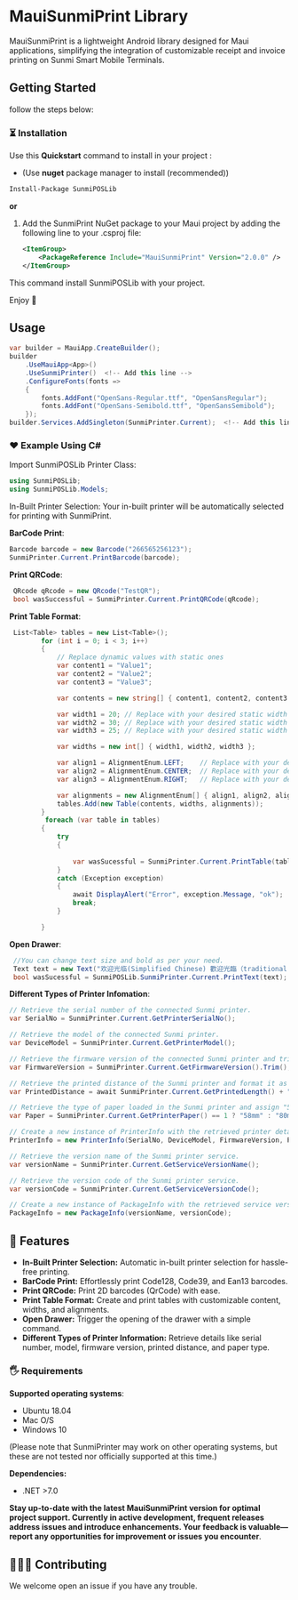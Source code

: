 
# MauiSunmiPrint Library

MauiSunmiPrint is a lightweight Android library designed for Maui applications, simplifying the integration of customizable receipt and invoice printing on Sunmi Smart Mobile Terminals.

## Getting Started

follow the steps below:

### ⏳ Installation

Use this **Quickstart** command to install in your project :

- (Use **nuget** package manager to install (recommended))

```bash
Install-Package SunmiPOSLib
```

**or**

1. Add the SunmiPrint NuGet package to your Maui project by adding the following line to your .csproj file:

   ```xml
   <ItemGroup>
       <PackageReference Include="MauiSunmiPrint" Version="2.0.0" />
   </ItemGroup>


This command install SunmiPOSLib with your project.

Enjoy 🎉

## Usage
```csharp
var builder = MauiApp.CreateBuilder();
builder
    .UseMauiApp<App>()
    .UseSunmiPrinter()  <!-- Add this line -->
    .ConfigureFonts(fonts =>
    {
        fonts.AddFont("OpenSans-Regular.ttf", "OpenSansRegular");
        fonts.AddFont("OpenSans-Semibold.ttf", "OpenSansSemibold");
    });
builder.Services.AddSingleton(SunmiPrinter.Current);  <!-- Add this line to initialize printer connection -->
```

### ❤️ Example Using C#

Import SunmiPOSLib Printer Class:

```csharp
using SunmiPOSLib;
using SunmiPOSLib.Models;
```

In-Built Printer Selection:
Your in-built printer will be automatically selected for printing with SunmiPrint.

**BarCode Print**:

```csharp
Barcode barcode = new Barcode("266565256123");
SunmiPrinter.Current.PrintBarcode(barcode);
```

**Print QRCode**:

```csharp
 QRcode qRcode = new QRcode("TestQR");
 bool wasSuccessful = SunmiPrinter.Current.PrintQRCode(qRcode);
```

**Print Table Format**:

```csharp
 List<Table> tables = new List<Table>();
        for (int i = 0; i < 3; i++)
        {
            // Replace dynamic values with static ones
            var content1 = "Value1";
            var content2 = "Value2";
            var content3 = "Value3";

            var contents = new string[] { content1, content2, content3 };

            var width1 = 20; // Replace with your desired static width
            var width2 = 30; // Replace with your desired static width
            var width3 = 25; // Replace with your desired static width

            var widths = new int[] { width1, width2, width3 };

            var align1 = AlignmentEnum.LEFT;    // Replace with your desired static alignment
            var align2 = AlignmentEnum.CENTER;  // Replace with your desired static alignment
            var align3 = AlignmentEnum.RIGHT;   // Replace with your desired static alignment

            var alignments = new AlignmentEnum[] { align1, align2, align3 };
            tables.Add(new Table(contents, widths, alignments));
        }
         foreach (var table in tables)
        {
            try
            {
                
                var wasSucessful = SunmiPrinter.Current.PrintTable(table);
            }
            catch (Exception exception)
            {
                await DisplayAlert("Error", exception.Message, "ok");
                break;
            }

        }
```

**Open Drawer**:

```csharp
 //You can change text size and bold as per your need.
 Text text = new Text("欢迎光临(Simplified Chinese) 歡迎光臨（traditional chinese） Welcome(English) 어서 오세요.(Korean) いらっしゃいませ(Japanese) Willkommen in der(Germany) Souhaits de bienvenue(France) ยินดีต้อนรับสู่(Thai) Добро пожаловать(Russian) Benvenuti a(Italian) vítejte v(Czech) BEM - vindo Ao Brasil(Portutuese) مرحبا بكم في(Arabic)");
 bool wasSucessful = SunmiPOSLib.SunmiPrinter.Current.PrintText(text);
```

**Different Types of Printer Infomation**:

```csharp
// Retrieve the serial number of the connected Sunmi printer.
var SerialNo = SunmiPrinter.Current.GetPrinterSerialNo();

// Retrieve the model of the connected Sunmi printer.
var DeviceModel = SunmiPrinter.Current.GetPrinterModel();

// Retrieve the firmware version of the connected Sunmi printer and trim any extra whitespace.
var FirmwareVersion = SunmiPrinter.Current.GetFirmwareVersion().Trim();

// Retrieve the printed distance of the Sunmi printer and format it as a string with "mm" unit.
var PrintedDistance = await SunmiPrinter.Current.GetPrintedLength() + "mm";

// Retrieve the type of paper loaded in the Sunmi printer and assign "58mm" or "80mm" accordingly.
var Paper = SunmiPrinter.Current.GetPrinterPaper() == 1 ? "58mm" : "80mm";

// Create a new instance of PrinterInfo with the retrieved printer details.
PrinterInfo = new PrinterInfo(SerialNo, DeviceModel, FirmwareVersion, PrintedDistance, Paper);

// Retrieve the version name of the Sunmi printer service.
var versionName = SunmiPrinter.Current.GetServiceVersionName();

// Retrieve the version code of the Sunmi printer service.
var versionCode = SunmiPrinter.Current.GetServiceVersionCode();

// Create a new instance of PackageInfo with the retrieved service version details.
PackageInfo = new PackageInfo(versionName, versionCode);
```

## 🚀 Features

- **In-Built Printer Selection:** Automatic in-built printer selection for hassle-free printing.
- **BarCode Print:** Effortlessly print Code128, Code39, and Ean13 barcodes.
- **Print QRCode:** Print 2D barcodes (QrCode) with ease.
- **Print Table Format:** Create and print tables with customizable content, widths, and alignments.
- **Open Drawer:** Trigger the opening of the drawer with a simple command.
- **Different Types of Printer Information:** Retrieve details like serial number, model, firmware version, printed distance, and paper type.

### 🖐 Requirements

**Supported operating systems**:

- Ubuntu 18.04
- Mac O/S
- Windows 10

(Please note that SunmiPrinter may work on other operating systems, but these are not tested nor officially supported at this time.)

**Dependencies:**

- .NET >7.0

**Stay up-to-date with the latest MauiSunmiPrint version for optimal project support. Currently in active development, frequent releases address issues and introduce enhancements. Your feedback is valuable—report any opportunities for improvement or issues you encounter**.

## 🧑‍🤝‍🧑 Contributing

We welcome open an issue if you have any trouble.
